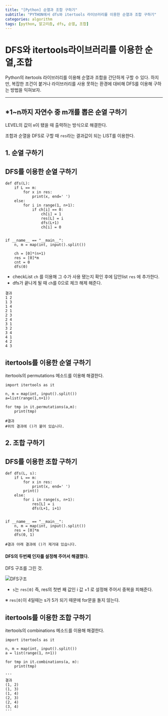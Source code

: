 ```yaml
---
title: "[Python] 순열과 조합 구하기"
subtitle: "PYTHON에서 dfs와 itertools 라이브러리를 이용한 순열과 조합 구하기"
categories: algorithm
tags: [python, 알고리즘, dfs, 순열, 조합]
---
```


# DFS와 itertools라이브러리를 이용한 순열,조합

Python의 itertools 라이브러리를 이용해 순열과 조합을 간단하게 구할 수 있다.
하지만, 복잡한 조건이 붙거나 라이브러리를 사용 못하는 환경에 대비해 DFS를 이용해 구하는 방법을 익혀보자.

---

## \*1~n까지 자연수 중 m개를 뽑은 순열 구하기

LEVEL의 값이 `m`이 됐을 때 출력하는 방식으로 해결한다.

조합과 순열을 DFS로 구할 때 `res`라는 결과값이 되는 LIST를 이용한다.

## 1. 순열 구하기

## DFS를 이용한 순열 구하기

```
def dfs(L):
    if L == m:
        for x in res:
            print(x, end=' ')
    else:
        for i in range(1, n+1):
            if ch[i] == 0:
                ch[i] = 1
                res[L] = i
                dfs(L+1)
                ch[i] = 0


if __name__ == "__main__":
    n, m = map(int, input().split())

    ch = [0]*(n+1)
    res = [0]*m
    cnt = 0
    dfs(0)
```

- checkList `ch` 를 이용해 그 수가 사용 됐는지 확인 후에 답안list `res` 에 추가한다.
- dfs가 끝나게 될 때 `ch`를 0으로 체크 해제 해준다.

```
결과
1 2
1 3
1 4
2 1
2 3
2 4
3 1
3 2
3 4
4 1
4 2
4 3
```

## itertools를 이용한 순열 구하기

itertools의 permutations 메소드를 이용해 해결한다.

```
import itertools as it

n, m = map(int, input().split())
a=list(range(1,n+1))

for tmp in it.permutations(a,m):
	print(tmp)

#결과
#위의 결과에 ()가 붙어 있습니다.
```

## 2. 조합 구하기

## DFS를 이용한 조합 구하기

```
def dfs(L, s):
    if L == m:
        for x in res:
            print(x, end=' ')
        print()
    else:
        for i in range(s, n+1):
            res[L] = i
            dfs(L+1, i+1)


if __name__ == "__main__":
    n, m = map(int, input().split())
    res = [0]*m
    dfs(0, 1)

#결과 아래 결과에 ()가 제거돼 있습니다.
```

#### DFS의 두번째 인자를 설정해 주어서 해결했다.

DFS 구조를 그린 것.

![DFS구조](https://user-images.githubusercontent.com/67357426/91832466-66082400-ec80-11ea-8086-a771fc988356.png)

- `s`는 `res[0]` 즉, res의 첫번 째 값인 i 값 +1 로 설정해 주어서 중복을 피해준다.

※ `res[0]`이 4일때는 s가 5가 되기 때문에 for문을 돌지 않는다.

## itertools를 이용한 조합 구하기

itertools의 combinations 메소드를 이용해 해결한다.

```
import itertools as it

n, m = map(int, input().split())
a = list(range(1, n+1))

for tmp in it.combinations(a, m):
    print(tmp)

'''
결과
(1, 2)
(1, 3)
(1, 4)
(2, 3)
(2, 4)
(3, 4)
'''
```
